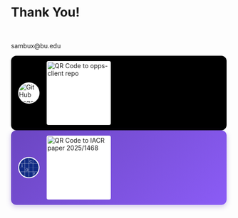 # Thank You!

<div style="display: flex; align-items: flex-start; justify-content: space-between;">
<div style="flex: 1; padding-right: 20px;">

<br>
<p>sambux@bu.edu</p>

<!-- GitHub widget absolute positioned -->
<div class="absolute bottom-40 left-50" style="display:flex; align-items:center; gap:1rem; background:#000; border-radius:12px; padding:0.75rem 1rem;">
    <div style="width:48px; height:48px; background:#fff; border-radius:50%; display:flex; align-items:center; justify-content:center;">
    <img src="https://github.githubassets.com/images/modules/logos_page/GitHub-Mark.png" alt="GitHub Logo" style="width:44px; height:44px; border-radius:50%;" />
    </div>
    <img src="https://api.qrserver.com/v1/create-qr-code/?size=140x140&data=https%3A%2F%2Fgithub.com%2Fsambux1%2Fopps-client" alt="QR Code to opps-client repo" style="width:140px; height:140px; border-radius:4px; background:#fff; padding:2px;" />
</div>

<div class="absolute bottom-40 right-50" style="display:flex; align-items:center; gap:1rem; background:linear-gradient(135deg, #6B46C1, #8B5CF6); border-radius:12px; padding:0.75rem 1rem; box-shadow: 0 4px 12px rgba(107, 70, 193, 0.3);">
    <div style="width:48px; height:48px; background:#fff; border-radius:50%; display:flex; align-items:center; justify-content:center;">
    <img src="../../figures/iacr.png" alt="IACR Logo" style="width:44px; height:44px; border-radius:50%; object-fit:contain;" />
    </div>
    <img src="https://api.qrserver.com/v1/create-qr-code/?size=140x140&data=https%3A%2F%2Feprint.iacr.org%2F2025%2F1468" alt="QR Code to IACR paper 2025/1468" style="width:140px; height:140px; border-radius:4px; background:#fff; padding:2px;" />
</div>

</div>
</div>

<SlideCurrentNo class="absolute bottom-8 right-10"/>